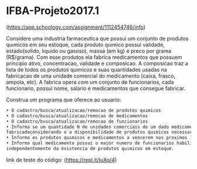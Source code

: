 # IFBA-Projeto2017.1

(https://app.schoology.com/assignment/1112454746/info)

Considere uma industria farmaceutica que possui um conjunto de produtos quımicos em seu estoque, cada produto quımico possui validade,
estado(solido, lıquido ou gasoso), massa (em kg) e preco por grama (R$/grama). Com esse produtos ela fabrica medicamentos que possuem princıpio ativo, concentracao, validade e composicao. A composicao traz a lista de todos os produtos quımicos e suas quantidades usadas
na fabricacao de uma unidade comercial do medicamento (caixa, frasco, ampola, etc). A fabrica opera com um conjunto de funcionarios,
cada funcionario, possui nome, salario e medicamentos que consegue fabricar.

Construa um programa que oferece ao usuario:
```bash
• O cadastro/busca/atualizacao/remocao de produtos quımicos
• O cadastro/busca/atualizacao/remocao de medicamentos
• O cadastro/busca/atualizacao/remocao de funcionarios
• Informa se um quantidade N de unidades comerciais de um dado medicamento pode ser ou nao
fabricadaconsiderando o a disponibilidade de produtos quımicos necessarios e de funcionarios habilitados
• Informa os produtos quımicos e medicamentos a vencerem nos proximos 10 dias
• Informa qual medicamento possui o maior numero de funcionarios habilitados para sua producao,
independentemente da existencia de produtos quımicos em estoque.
```
link de teste do código:
(https://repl.it/IuXo/4)
